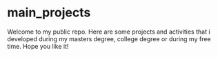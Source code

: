 # main_projects

Welcome to my public repo. 
Here are some projects and activities that i developed during my masters degree, college degree or during my free time. 
Hope you like it!